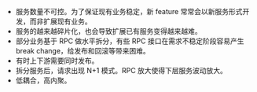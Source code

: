 - 服务数量不可控。为了保证现有业务稳定，新 feature 常常会以新服务形式开发，而非扩展现有业务。
- 服务的越来越碎片化，也会导致扩展已有服务变得越来越难。
- 部分业务基于 RPC 做水平拆分，有些 RPC 接口在需求不稳定阶段容易产生 break change，给发布和回滚等带来困难。
- 有时上下游需要同时发布。
- 拆分服务后，请求出现 N+1 模式。RPC 放大使得下层服务波动放大。
- 低耦合，高内聚。
